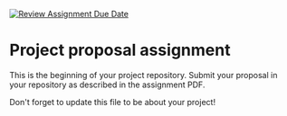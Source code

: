 [![Review Assignment Due Date](https://classroom.github.com/assets/deadline-readme-button-24ddc0f5d75046c5622901739e7c5dd533143b0c8e959d652212380cedb1ea36.svg)](https://classroom.github.com/a/uzUVhNbH)
# Project proposal assignment

This is the beginning of your project repository. Submit your proposal in your repository as described in the assignment PDF.

Don't forget to update this file to be about your project!
